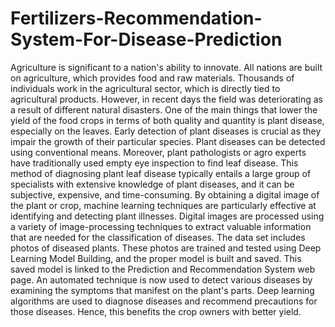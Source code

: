 # Fertilizers-Recommendation-System-For-Disease-Prediction

Agriculture is significant to a nation's ability to innovate. All nations are built on
agriculture, which provides food and raw materials. Thousands of individuals work in the
agricultural sector, which is directly tied to agricultural products. However, in recent days the
field was deteriorating as a result of different natural disasters. One of the main things that lower
the yield of the food crops in terms of both quality and quantity is plant disease, especially on the
leaves. Early detection of plant diseases is crucial as they impair the growth of their particular
species.
Plant diseases can be detected using conventional means. Moreover, plant pathologists or
agro experts have traditionally used empty eye inspection to find leaf disease. This method of
diagnosing plant leaf disease typically entails a large group of specialists with extensive
knowledge of plant diseases, and it can be subjective, expensive, and time-consuming.
By obtaining a digital image of the plant or crop, machine learning techniques are
particularly effective at identifying and detecting plant illnesses. Digital images are processed
using a variety of image-processing techniques to extract valuable information that are needed
for the classification of diseases. The data set includes photos of diseased plants. These photos
are trained and tested using Deep Learning Model Building, and the proper model is built and
saved. This saved model is linked to the Prediction and Recommendation System web page. An
automated technique is now used to detect various diseases by examining the symptoms that
manifest on the plant's parts. Deep learning algorithms are used to diagnose diseases and
recommend precautions for those diseases. Hence, this benefits the crop owners with better yield.
